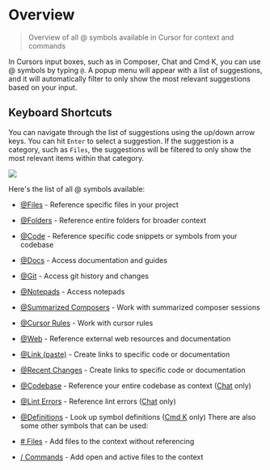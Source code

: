 # Overview

> Overview of all @ symbols available in Cursor for context and commands

In Cursors input boxes, such as in Composer, Chat and Cmd K, you can use @ symbols by typing `@`. A popup menu will appear with a list of suggestions,
and it will automatically filter to only show the most relevant suggestions based on your input.

## Keyboard Shortcuts

You can navigate through the list of suggestions using the up/down arrow keys. You can hit `Enter` to select a suggestion. If the suggestion is a category, such as `Files`,
the suggestions will be filtered to only show the most relevant items within that category.

<Frame>
  <img src="https://mintlify.s3.us-west-1.amazonaws.com/cursor/images/context/@-symbols-basics.png" />
</Frame>

Here's the list of all @ symbols available:

* [@Files](/context/@-symbols/@-files) - Reference specific files in your project

* [@Folders](/context/@-symbols/@-folders) - Reference entire folders for broader context

* [@Code](/context/@-symbols/@-code) - Reference specific code snippets or symbols from your codebase

* [@Docs](/context/@-symbols/@-docs) - Access documentation and guides

* [@Git](/context/@-symbols/@-git) - Access git history and changes

* [@Notepads](/context/@-symbols/@-notepads) - Access notepads

* [@Summarized Composers](/context/@-symbols/@-summarized-composers) - Work with summarized composer sessions

* [@Cursor Rules](/context/@-symbols/@-cursor-rules) - Work with cursor rules

* [@Web](/context/@-symbols/@-web) - Reference external web resources and documentation

* [@Link (paste)](/context/@-symbols/@-link) - Create links to specific code or documentation

* [@Recent Changes](/context/@-symbols/@-recent-changes) - Create links to specific code or documentation

* [@Codebase](/context/@-symbols/@-codebase) - Reference your entire codebase as context ([Chat](/chat/overview) only)

* [@Lint Errors](/context/@-symbols/@-lint-errors) - Reference lint errors ([Chat](/chat/overview) only)

* [@Definitions](/context/@-symbols/@-definitions) - Look up symbol definitions ([Cmd K](/cmdk/overview) only)
  There are also some other symbols that can be used:

* [# Files](/context/@-symbols/pill-files) - Add files to the context without referencing

* [/ Commands](/context/@-symbols/slash-commands) - Add open and active files to the context
